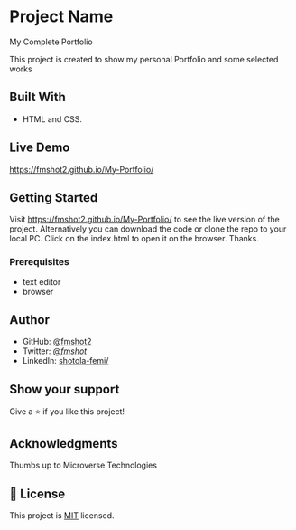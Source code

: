 
# Project Name

My Complete Portfolio

This project is created to show my personal Portfolio and some selected works


## Built With

- HTML and CSS.

## Live Demo

https://fmshot2.github.io/My-Portfolio/

## Getting Started

Visit https://fmshot2.github.io/My-Portfolio/ to see the live version of the project. Alternatively you can download the code or clone the repo to your local PC. Click on the index.html to open it on the browser.
Thanks.

### Prerequisites
- text editor
- browser

## Author

- GitHub: [@fmshot2](https://github.com/fmshot2)
- Twitter: [@_fmshot_](https://twitter.com/@_fmshot_)
- LinkedIn: [shotola-femi/](https://www.linkedin.com/in/shotola-femi/)


## Show your support

Give a ⭐️ if you like this project!

## Acknowledgments

Thumbs up to Microverse Technologies

## 📝 License

This project is [MIT](./LICENSE) licensed.